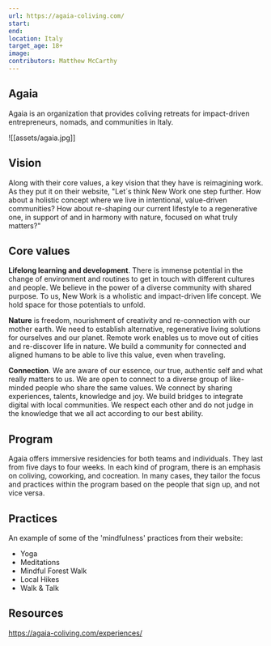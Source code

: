 ```yaml
---
url: https://agaia-coliving.com/
start: 
end: 
location: Italy
target_age: 18+
image: 
contributors: Matthew McCarthy
---
```


## Agaia 

Agaia is an organization that provides coliving retreats for impact-driven entrepreneurs, nomads, and communities in Italy.

![[assets/agaia.jpg]]

## Vision  

Along with their core values, a key vision that they have is reimagining work. As they put it on their website, "Let´s think New Work one step further. How about a holistic concept where we live in intentional, value-driven communities? How about re-shaping our current lifestyle to a regenerative one, in support of and in harmony with nature, focused on what truly matters?"

## Core values 

**Lifelong learning and development**. There is immense potential in the change of environment and routines to get in touch with different cultures and people. We believe in the power of a diverse community with shared purpose. To us, New Work is a wholistic and impact-driven life concept. We hold space for those potentials to unfold.

**Nature** is freedom, nourishment of creativity and re-connection with our mother earth. We need to establish alternative, regenerative living solutions for ourselves and our planet. Remote work enables us to move out of cities and re-discover life in nature. We build a community for connected and aligned humans to be able to live this value, even when traveling.

**Connection**. We are aware of our essence, our true, authentic self and what really matters to us. We are open to connect to a diverse group of like-minded people who share the same values. We connect by sharing experiences, talents, knowledge and joy. We build bridges to integrate digital with local communities. We respect each other and do not judge in the knowledge that we all act according to our best ability.
## Program

Agaia offers immersive residencies for both teams and individuals. They last from five days to four  weeks. In each kind of program, there is an emphasis on coliving, coworking, and cocreation. In many cases, they tailor the focus and practices within the program based on the people that sign up, and not vice versa. 
## Practices 

An example of some of the 'mindfulness' practices from their website: 

- Yoga  
- Meditations  
- Mindful Forest Walk  
- Local Hikes  
- Walk & Talk

## Resources 

https://agaia-coliving.com/experiences/